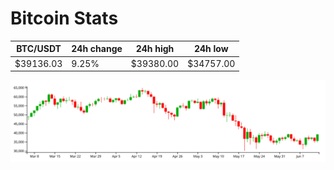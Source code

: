 # Bitcoin Stats

BTC/USDT|24h change|24h high|24h low|
|---|---|---|---|
|$39136.03|9.25%|$39380.00|$34757.00|

<img src="./chart.svg">
